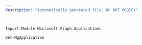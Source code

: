 ```yaml
---
description: "Automatically generated file. DO NOT MODIFY"
---
```


```powershellv2

Import-Module Microsoft.Graph.Applications

Get-MgApplication

```